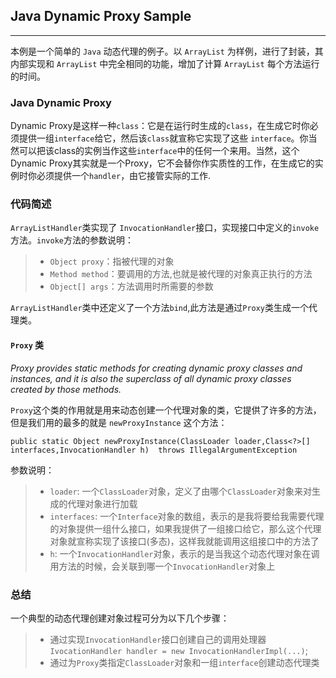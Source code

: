 ## Java Dynamic Proxy Sample


---

本例是一个简单的 `Java` 动态代理的例子。以 `ArrayList` 为样例，进行了封装，其内部实现和 `ArrayList` 中完全相同的功能，增加了计算 `ArrayList` 每个方法运行的时间。
### Java Dynamic Proxy
Dynamic Proxy是这样一种`class`：它是在运行时生成的`class`，在生成它时你必须提供一组`interface`给它，然后该`class`就宣称它实现了这些 `interface`。你当然可以把该class的实例当作这些`interface`中的任何一个来用。当然，这个Dynamic Proxy其实就是一个Proxy，它不会替你作实质性的工作，在生成它的实例时你必须提供一个`handler`，由它接管实际的工作.
### 代码简述

`ArrayListHandler`类实现了 `InvocationHandler`接口，实现接口中定义的`invoke`方法。`invoke`方法的参数说明：
>* `Object proxy`：指被代理的对象
>* `Method method`：要调用的方法,也就是被代理的对象真正执行的方法 
>* `Object[] args`：方法调用时所需要的参数 

`ArrayListHandler`类中还定义了一个方法`bind`,此方法是通过`Proxy`类生成一个代理类。

#### `Proxy` 类

*Proxy provides static methods for creating dynamic proxy classes and
instances, and it is also the superclass of all dynamic proxy classes
created by those methods.*

`Proxy`这个类的作用就是用来动态创建一个代理对象的类，它提供了许多的方法，但是我们用的最多的就是 `newProxyInstance` 这个方法：

`public static Object newProxyInstance(ClassLoader loader,Class<?>[] interfaces,InvocationHandler h)  throws IllegalArgumentException`

参数说明：
>* `loader`: 一个`ClassLoader`对象，定义了由哪个`ClassLoader`对象来对生成的代理对象进行加载
>* `interfaces`: 一个`Interface`对象的数组，表示的是我将要给我需要代理的对象提供一组什么接口，如果我提供了一组接口给它，那么这个代理对象就宣称实现了该接口(多态)，这样我就能调用这组接口中的方法了
>* `h`: 一个`InvocationHandler`对象，表示的是当我这个动态代理对象在调用方法的时候，会关联到哪一个`InvocationHandler`对象上

### 总结
一个典型的动态代理创建对象过程可分为以下几个步骤：
>* 通过实现`InvocationHandler`接口创建自己的调用处理器 `IvocationHandler handler = new InvocationHandlerImpl(...)`;
>* 通过为`Proxy`类指定`ClassLoader`对象和一组`interface`创建动态代理类






